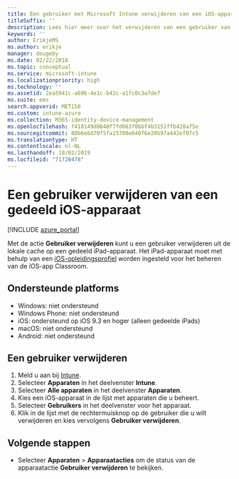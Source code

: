 ```yaml
---
title: Een gebruiker met Microsoft Intune verwijderen van een iOS-apparaat
titleSuffix: ''
description: Lees hier meer over het verwijderen van een gebruiker van een gedeeld iOS-apparaat met Intune.
keywords: ''
author: ErikjeMS
ms.author: erikje
manager: dougeby
ms.date: 02/22/2018
ms.topic: conceptual
ms.service: microsoft-intune
ms.localizationpriority: high
ms.technology: ''
ms.assetid: 2ea5941c-a69b-4e1c-b42c-a1fc0c3a7de7
ms.suite: ems
search.appverid: MET150
ms.custom: intune-azure
ms.collection: M365-identity-device-management
ms.openlocfilehash: f418149d8640f7fd663f0bbf4b3151ffb428a75e
ms.sourcegitcommit: 88b6e6d70f5fa15708e640f6e20b97a442ef07c5
ms.translationtype: HT
ms.contentlocale: nl-NL
ms.lasthandoff: 10/02/2019
ms.locfileid: "71728478"
---
```

# <a name="remove-a-user-from-a-shared-ios-device"></a>Een gebruiker verwijderen van een gedeeld iOS-apparaat


[!INCLUDE [azure_portal](../includes/azure_portal.md)]

Met de actie **Gebruiker verwijderen** kunt u een gebruiker verwijderen uit de lokale cache op een gedeeld iPad-apparaat. Het iPad-apparaat moet met behulp van een [iOS-opleidingsprofiel](../fundamentals/education-settings-configure-ios.md) worden ingesteld voor het beheren van de iOS-app Classroom. 

## <a name="supported-platforms"></a>Ondersteunde platforms

- Windows: niet ondersteund
- Windows Phone: niet ondersteund
- iOS: ondersteund op iOS 9.3 en hoger (alleen gedeelde iPads)
- macOS: niet ondersteund
- Android: niet ondersteund

## <a name="remove-a-user"></a>Een gebruiker verwijderen

1. Meld u aan bij [Intune](https://go.microsoft.com/fwlink/?linkid=2090973).
3. Selecteer **Apparaten** in het deelvenster **Intune**.
4. Selecteer **Alle apparaten** in het deelvenster **Apparaten**.
5. Kies een iOS-apparaat in de lijst met apparaten die u beheert.
6. Selecteer **Gebruikers** in het deelvenster voor het apparaat.
7. Klik in de lijst met de rechtermuisknop op de gebruiker die u wilt verwijderen en kies vervolgens **Gebruiker verwijderen**.

## <a name="next-steps"></a>Volgende stappen

- Selecteer **Apparaten** > **Apparaatacties** om de status van de apparaatactie **Gebruiker verwijderen** te bekijken.
